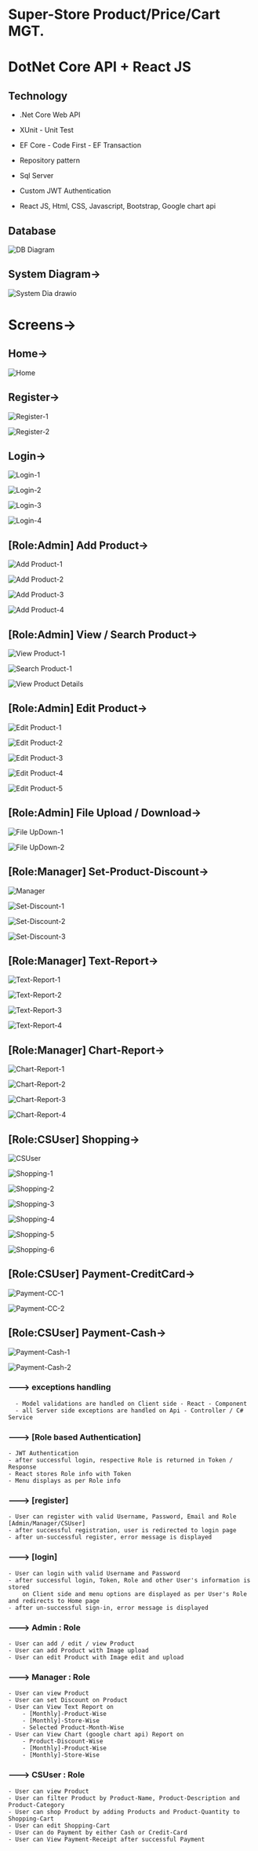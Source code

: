 # Super-Store Product/Price/Cart MGT.

# DotNet Core API + React JS

Technology
----------
- .Net Core Web API

- XUnit - Unit Test

- EF Core - Code First - EF Transaction

- Repository pattern

- Sql Server

- Custom JWT Authentication

- React JS, Html, CSS, Javascript, Bootstrap, Google chart api


## Database

![DB Diagram](https://user-images.githubusercontent.com/26190114/138001679-781fc487-2e7c-446f-ab8d-9a9be3e48db1.PNG)


## System Diagram->

![System Dia drawio](https://user-images.githubusercontent.com/26190114/142509333-706c9f3d-9a86-4f5c-946b-2dabe32a8f11.png)



# Screens->

## Home->

![Home](https://user-images.githubusercontent.com/26190114/142500848-883e94b7-737b-4d2c-9dd6-bab470ffa36f.PNG)


## Register->

![Register-1](https://user-images.githubusercontent.com/26190114/142500871-2f0342e6-6191-47e6-abc8-07a134f5fff2.PNG)

![Register-2](https://user-images.githubusercontent.com/26190114/142500883-a5378e73-0cf3-4095-b4eb-d41c2d487724.PNG)


## Login->

![Login-1](https://user-images.githubusercontent.com/26190114/142500935-5e77b8df-51ff-46aa-b451-1c0b55422be6.PNG)

![Login-2](https://user-images.githubusercontent.com/26190114/142500947-574ed3fe-52c8-4731-a73a-0e6d9043f57e.PNG)

![Login-3](https://user-images.githubusercontent.com/26190114/142500962-c10000bd-815c-4439-b4d9-e3bd4ff668c8.PNG)

![Login-4](https://user-images.githubusercontent.com/26190114/142500978-16999447-6b44-4d49-9e3a-e549b78e1294.PNG)


## [Role:Admin] Add Product->

![Add Product-1](https://user-images.githubusercontent.com/26190114/142501016-00df45a5-3341-4520-939e-0b37d8a694eb.PNG)

![Add Product-2](https://user-images.githubusercontent.com/26190114/142501020-dc4677dc-0e12-4d3e-9a83-361f87c44ce2.PNG)

![Add Product-3](https://user-images.githubusercontent.com/26190114/142501026-67ad3e84-ef74-4540-98c2-03e0a5de9bb9.PNG)

![Add Product-4](https://user-images.githubusercontent.com/26190114/142501038-f6da9604-92e9-4485-9e2a-18e4877d944b.PNG)

## [Role:Admin] View / Search Product->

![View Product-1](https://user-images.githubusercontent.com/26190114/142501126-013fe00a-2898-4c0b-8d01-d3c07b7b06ca.PNG)

![Search Product-1](https://user-images.githubusercontent.com/26190114/142501147-6d82a842-2f58-4c9d-a4ee-b4482d3c5bce.PNG)

![View Product Details](https://user-images.githubusercontent.com/26190114/142501161-c6240770-d141-4c76-ab9d-69777aed7376.PNG)


## [Role:Admin] Edit Product->

![Edit Product-1](https://user-images.githubusercontent.com/26190114/142501230-271fc9ae-0da2-45c5-82f4-d1b442c5205f.PNG)

![Edit Product-2](https://user-images.githubusercontent.com/26190114/142501248-4fdb614d-af49-4615-ae74-074ba226aa37.PNG)

![Edit Product-3](https://user-images.githubusercontent.com/26190114/142501271-a125354f-f90f-43cf-ad49-1bbeae115e35.PNG)

![Edit Product-4](https://user-images.githubusercontent.com/26190114/142501280-99d55d61-cf86-4149-afbb-926ebb481920.PNG)

![Edit Product-5](https://user-images.githubusercontent.com/26190114/142501289-85c03a35-8d25-4306-b508-ef4fb867a6e2.PNG)


## [Role:Admin] File Upload / Download->

![File UpDown-1](https://user-images.githubusercontent.com/26190114/142501332-897c05db-9be1-458a-9b22-34e5870fc521.PNG)

![File UpDown-2](https://user-images.githubusercontent.com/26190114/142501342-04fccd0e-2b6a-4d21-be85-6930a645b949.PNG)


## [Role:Manager] Set-Product-Discount->

![Manager](https://user-images.githubusercontent.com/26190114/142501521-afa3c4a2-0ce0-4ad2-bcdd-12350b247d85.PNG)

![Set-Discount-1](https://user-images.githubusercontent.com/26190114/142501638-89ca8fd1-979f-4d94-9fea-8b8b1baf0a64.PNG)

![Set-Discount-2](https://user-images.githubusercontent.com/26190114/142501648-6e374043-5843-48bf-bc98-3aa92666a3df.PNG)

![Set-Discount-3](https://user-images.githubusercontent.com/26190114/142501660-b256047e-205c-4ca1-b0dd-db9ff87336b5.PNG)


## [Role:Manager] Text-Report->

![Text-Report-1](https://user-images.githubusercontent.com/26190114/142501793-c5107668-9670-4890-8243-32d0fa8da3f4.PNG)

![Text-Report-2](https://user-images.githubusercontent.com/26190114/142501813-f06c29b9-0150-4d59-9e54-6f06c91beec4.PNG)

![Text-Report-3](https://user-images.githubusercontent.com/26190114/142501820-c30dcbc4-b6c3-4bda-b64e-5b5d9a6f5de2.PNG)

![Text-Report-4](https://user-images.githubusercontent.com/26190114/142501824-bd0e0e64-0127-4e49-b1a9-8dd10898914b.PNG)


## [Role:Manager] Chart-Report->

![Chart-Report-1](https://user-images.githubusercontent.com/26190114/142501856-880ddbf3-38bc-4a32-87b3-2ce72f9f9eb4.PNG)

![Chart-Report-2](https://user-images.githubusercontent.com/26190114/142501868-eb823846-e428-4650-a209-98d957bc35a9.PNG)

![Chart-Report-3](https://user-images.githubusercontent.com/26190114/142501875-0c684fc0-358a-4bd5-9d08-d4e58cccae99.PNG)

![Chart-Report-4](https://user-images.githubusercontent.com/26190114/142501880-06f97caa-5a88-4b90-880e-ed5c59205fd5.PNG)


## [Role:CSUser] Shopping->

![CSUser](https://user-images.githubusercontent.com/26190114/142501979-f9dffebd-c163-47ff-b76d-2c0608374171.PNG)

![Shopping-1](https://user-images.githubusercontent.com/26190114/142501997-b596252c-5773-4ea7-b15f-605258b4de7b.PNG)

![Shopping-2](https://user-images.githubusercontent.com/26190114/142502003-82928666-379d-4878-bb5a-8d77b85e196e.PNG)

![Shopping-3](https://user-images.githubusercontent.com/26190114/142502016-40e219db-d971-411c-814e-be6fb8ce0d0c.PNG)

![Shopping-4](https://user-images.githubusercontent.com/26190114/142502030-e06dd2f8-b4b2-46ce-9ecf-dfec5330a68f.PNG)

![Shopping-5](https://user-images.githubusercontent.com/26190114/142502037-84cbf095-1d0f-4654-974e-b06a29f5be3b.PNG)

![Shopping-6](https://user-images.githubusercontent.com/26190114/142502053-522b299a-748f-43ca-8360-9558787e04b4.PNG)


## [Role:CSUser] Payment-CreditCard->

![Payment-CC-1](https://user-images.githubusercontent.com/26190114/142502172-e9589c02-d189-460b-a80e-2c16319febfe.PNG)

![Payment-CC-2](https://user-images.githubusercontent.com/26190114/142502186-06fd2a79-892e-49b9-8e06-6d09956858c5.PNG)


## [Role:CSUser] Payment-Cash->

![Payment-Cash-1](https://user-images.githubusercontent.com/26190114/142502235-5e2b3184-cfdb-4d0c-8edd-ceac516e58e9.PNG)

![Payment-Cash-2](https://user-images.githubusercontent.com/26190114/142502242-32487b5e-1903-4c0c-bffe-ccf1030a4eb0.PNG)




### ---> exceptions handling

	  - Model validations are handled on Client side - React - Component
	  - all Server side exceptions are handled on Api - Controller / C# Service
    
### ---> [Role based Authentication]

	- JWT Authentication
	- after successful login, respective Role is returned in Token / Response
	- React stores Role info with Token
	- Menu displays as per Role info
	
	
### ---> [register]

	- User can register with valid Username, Password, Email and Role [Admin/Manager/CSUser]
	- after successful registration, user is redirected to login page
	- after un-successful register, error message is displayed 


### ---> [login]

	- User can login with valid Username and Password
	- after successful login, Token, Role and other User's information is stored
		on Client side and menu options are displayed as per User's Role and redirects to Home page
	- after un-successful sign-in, error message is displayed 
    
### ---> Admin : Role

	- User can add / edit / view Product
	- User can add Product with Image upload
	- User can edit Product with Image edit and upload 
	
### ---> Manager : Role

	- User can view Product
	- User can set Discount on Product 
	- User can View Text Report on
		- [Monthly]-Product-Wise
   		- [Monthly]-Store-Wise
   		- Selected Product-Month-Wise
	- User can View Chart (google chart api) Report on
		- Product-Discount-Wise
   		- [Monthly]-Product-Wise
   		- [Monthly]-Store-Wise
	
### ---> CSUser : Role

	- User can view Product
	- User can filter Product by Product-Name, Product-Description and Product-Category
	- User can shop Product by adding Products and Product-Quantity to Shopping-Cart
	- User can edit Shopping-Cart
	- User can do Payment by either Cash or Credit-Card
	- User can View Payment-Receipt after successful Payment
	






